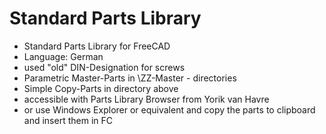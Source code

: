 # Standard Parts Library
- Standard Parts Library for FreeCAD
- Language: German
- used "old" DIN-Designation for screws
- Parametric Master-Parts in \ZZ-Master - directories
- Simple Copy-Parts in directory above
- accessible with Parts Library Browser from Yorik van Havre
- or use Windows Explorer or equivalent and copy the parts to clipboard and insert them in FC
